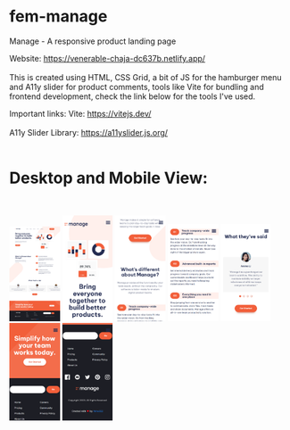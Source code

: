 # fem-manage
Manage - A responsive product landing page

Website: https://venerable-chaja-dc637b.netlify.app/ </br></br>
This is created using HTML, CSS Grid, a bit of JS for the hamburger menu and A11y slider for product comments, tools like Vite for bundling and frontend development, check the link below for the tools I've used.


Important links:
Vite: https://vitejs.dev/ </br></br>
A11y Slider Library: https://a11yslider.js.org/ </br></br>

<h1>Desktop and Mobile View:</h1 </br></br>
<p float="left">
  <img src="/images/fem-manage-desktop_ss.png" width="18%">
  <img src="/images/fem-manage-mobile_ss-1.png" width="18%">
  <img src="/images/fem-manage-mobile_ss-2.png" width="18%">
  <img src="/images/fem-manage-mobile_ss-3.png" width="18%">
  <img src="/images/fem-manage-mobile_ss-4.png" width="18%">
  <img src="/images/fem-manage-mobile_ss-5.png" width="18%">
  <img src="/images/fem-manage-mobile_ss-6.png" width="18%">
</p>

